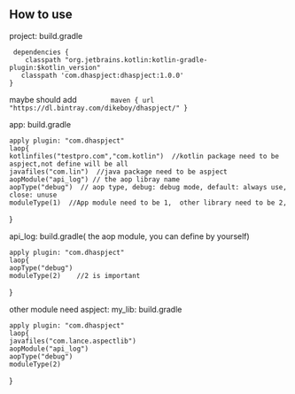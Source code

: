 ## How to use

project:  build.gradle   

     dependencies {
        classpath "org.jetbrains.kotlin:kotlin-gradle-plugin:$kotlin_version"
       classpath 'com.dhaspject:dhaspject:1.0.0'
    }
    
maybe should add `        maven { url "https://dl.bintray.com/dikeboy/dhaspject/" }`


app: build.gradle

    apply plugin: "com.dhaspject"
    laop{
    kotlinfiles("testpro.com","com.kotlin")  //kotlin package need to be aspject,not define will be all
    javafiles("com.lin")  //java package need to be aspject
    aopModule("api_log") // the aop libray name 
    aopType("debug")  // aop type, debug: debug mode, default: always use, close: unuse
    moduleType(1)  //App module need to be 1,  other library need to be 2, 
}


api_log: build.gradle( the aop module, you can define by yourself)

    apply plugin: "com.dhaspject"
    laop{
    aopType("debug")
    moduleType(2)    //2 is important
}


other module need aspject:
my_lib: build.gradle

    apply plugin: "com.dhaspject"
    laop{
    javafiles("com.lance.aspectlib")
    aopModule("api_log")
    aopType("debug")
    moduleType(2)
}
